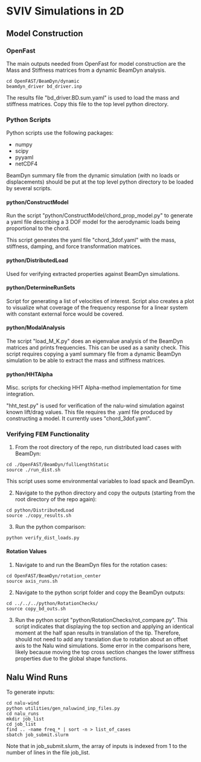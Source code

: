 # SVIV Simulations in 2D


## Model Construction

### OpenFast

The main outputs needed from OpenFast for model construction are the Mass and Stiffness matrices from a dynamic BeamDyn analysis. 
```
cd OpenFAST/BeamDyn/dynamic
beamdyn_driver bd_driver.inp 
```
The results file "bd_driver.BD.sum.yaml" is used to load the mass and stiffness matrices. Copy this file to the top level python directory. 

### Python Scripts

Python scripts use the following packages:
- numpy
- scipy
- pyyaml
- netCDF4

BeamDyn summary file from the dynamic simulation (with no loads or displacements) should be put at the top level python directory to be loaded by several scripts.


#### python/ConstructModel

Run the script "python/ConstructModel/chord_prop_model.py" to generate a yaml file describing a 3 DOF model for the aerodynamic loads being proportional to the chord.

This script generates the yaml file "chord_3dof.yaml" with the mass, stiffness, damping, and force transformation matrices.

#### python/DistributedLoad

Used for verifying extracted properties against BeamDyn simulations.

#### python/DetermineRunSets

Script for generating a list of velocities of interest. Script also creates a plot to visualize what coverage of the frequency response for a linear system with constant external force would be covered.

#### python/ModalAnalysis

The script "load_M_K.py" does an eigenvalue analysis of the BeamDyn matrices and prints frequencies. This can be used as a sanity check. This script requires copying a yaml summary file from a dynamic BeamDyn simulation to be able to extract the mass and stiffness matrices.


#### python/HHTAlpha

Misc. scripts for checking HHT Alpha-method implementation for time integration. 

"hht_test.py" is used for verification of the nalu-wind simulation against known lift/drag values. This file requires the .yaml file produced by constructing a model. It currently uses "chord_3dof.yaml".



### Verifying FEM Functionality

1. From the root directory of the repo, run distributed load cases with BeamDyn:
```
cd ./OpenFAST/BeamDyn/fullLengthStatic
source ./run_dist.sh
```
This script uses some environmental variables to load spack and BeamDyn. 

2. Navigate to the python directory and copy the outputs (starting from the root directory of the repo again):
```
cd python/DistributedLoad
source ./copy_results.sh
```

3. Run the python comparison:
```
python verify_dist_loads.py
```

#### Rotation Values

1. Navigate to and run the BeamDyn files for the rotation cases:
```
cd OpenFAST/BeamDyn/rotation_center
source axis_runs.sh
```

2. Navigate to the python script folder and copy the BeamDyn outputs:
```
cd ../../../python/RotationChecks/
source copy_bd_outs.sh
```

3. Run the python script "python/RotationChecks/rot_compare.py". This script indicates that displaying the top section and applying an identical moment at the half span results in translation of the tip. Therefore, should not need to add any translation due to rotation about an offset axis to the Nalu wind simulations. Some error in the comparisons here, likely because moving the top cross section changes the lower stiffness properties due to the global shape functions. 

## Nalu Wind Runs

To generate inputs:
```
cd nalu-wind
python utilities/gen_naluwind_inp_files.py
cd nalu_runs
mkdir job_list
cd job_list
find .. -name freq_* | sort -n > list_of_cases
sbatch job_submit.slurm
```

Note that in job_submit.slurm, the array of inputs is indexed from 1 to the number of lines in the file job_list.

